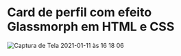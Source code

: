 # Card de perfil com efeito Glassmorph  em HTML e CSS


![Captura de Tela 2021-01-11 às 16 18 06](https://user-images.githubusercontent.com/4931735/104227762-a6469280-5428-11eb-9248-c72367627fba.png)
